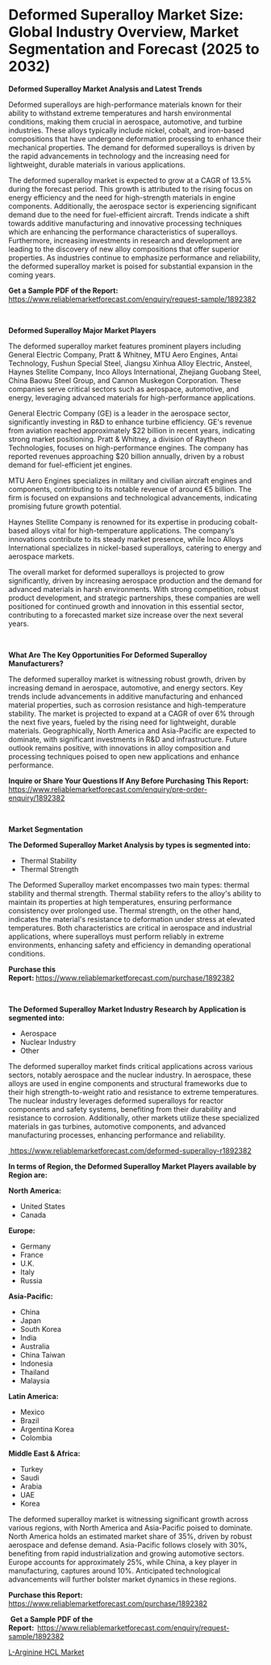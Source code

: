 <p><h1>Deformed Superalloy Market Size: Global Industry Overview, Market Segmentation and Forecast (2025 to 2032)</h1></p><p><strong>Deformed Superalloy Market Analysis and Latest Trends</strong></p>
<p><p>Deformed superalloys are high-performance materials known for their ability to withstand extreme temperatures and harsh environmental conditions, making them crucial in aerospace, automotive, and turbine industries. These alloys typically include nickel, cobalt, and iron-based compositions that have undergone deformation processing to enhance their mechanical properties. The demand for deformed superalloys is driven by the rapid advancements in technology and the increasing need for lightweight, durable materials in various applications.</p><p>The deformed superalloy market is expected to grow at a CAGR of 13.5% during the forecast period. This growth is attributed to the rising focus on energy efficiency and the need for high-strength materials in engine components. Additionally, the aerospace sector is experiencing significant demand due to the need for fuel-efficient aircraft. Trends indicate a shift towards additive manufacturing and innovative processing techniques which are enhancing the performance characteristics of superalloys. Furthermore, increasing investments in research and development are leading to the discovery of new alloy compositions that offer superior properties. As industries continue to emphasize performance and reliability, the deformed superalloy market is poised for substantial expansion in the coming years.</p></p>
<p><strong>Get a Sample PDF of the Report:&nbsp;</strong> <a href="https://www.reliablemarketforecast.com/enquiry/request-sample/1892382?utm_campaign=2866&utm_medium=2&utm_source=Github&utm_content=ia&utm_term=28032025&utm_id=deformed-superalloy">https://www.reliablemarketforecast.com/enquiry/request-sample/1892382</a></p>
<p>&nbsp;</p>
<p><strong>Deformed Superalloy Major Market Players</strong></p>
<p><p>The deformed superalloy market features prominent players including General Electric Company, Pratt & Whitney, MTU Aero Engines, Antai Technology, Fushun Special Steel, Jiangsu Xinhua Alloy Electric, Ansteel, Haynes Stellite Company, Inco Alloys International, Zhejiang Guobang Steel, China Baowu Steel Group, and Cannon Muskegon Corporation. These companies serve critical sectors such as aerospace, automotive, and energy, leveraging advanced materials for high-performance applications.</p><p>General Electric Company (GE) is a leader in the aerospace sector, significantly investing in R&D to enhance turbine efficiency. GE's revenue from aviation reached approximately $22 billion in recent years, indicating strong market positioning. Pratt & Whitney, a division of Raytheon Technologies, focuses on high-performance engines. The company has reported revenues approaching $20 billion annually, driven by a robust demand for fuel-efficient jet engines.</p><p>MTU Aero Engines specializes in military and civilian aircraft engines and components, contributing to its notable revenue of around €5 billion. The firm is focused on expansions and technological advancements, indicating promising future growth potential.</p><p>Haynes Stellite Company is renowned for its expertise in producing cobalt-based alloys vital for high-temperature applications. The company’s innovations contribute to its steady market presence, while Inco Alloys International specializes in nickel-based superalloys, catering to energy and aerospace markets.</p><p>The overall market for deformed superalloys is projected to grow significantly, driven by increasing aerospace production and the demand for advanced materials in harsh environments. With strong competition, robust product development, and strategic partnerships, these companies are well positioned for continued growth and innovation in this essential sector, contributing to a forecasted market size increase over the next several years.</p></p>
<p>&nbsp;</p>
<p><strong>What Are The Key Opportunities For Deformed Superalloy Manufacturers?</strong></p>
<p><p>The deformed superalloy market is witnessing robust growth, driven by increasing demand in aerospace, automotive, and energy sectors. Key trends include advancements in additive manufacturing and enhanced material properties, such as corrosion resistance and high-temperature stability. The market is projected to expand at a CAGR of over 6% through the next five years, fueled by the rising need for lightweight, durable materials. Geographically, North America and Asia-Pacific are expected to dominate, with significant investments in R&D and infrastructure. Future outlook remains positive, with innovations in alloy composition and processing techniques poised to open new applications and enhance performance.</p></p>
<p><strong>Inquire or Share Your Questions If Any Before Purchasing This Report:</strong> <a href="https://www.reliablemarketforecast.com/enquiry/pre-order-enquiry/1892382?utm_campaign=2866&utm_medium=2&utm_source=Github&utm_content=ia&utm_term=28032025&utm_id=deformed-superalloy">https://www.reliablemarketforecast.com/enquiry/pre-order-enquiry/1892382</a></p>
<p>&nbsp;</p>
<p><strong>Market Segmentation</strong></p>
<p><strong>The Deformed Superalloy Market Analysis by types is segmented into:</strong></p>
<p><ul><li>Thermal Stability</li><li>Thermal Strength</li></ul></p>
<p><p>The Deformed Superalloy market encompasses two main types: thermal stability and thermal strength. Thermal stability refers to the alloy's ability to maintain its properties at high temperatures, ensuring performance consistency over prolonged use. Thermal strength, on the other hand, indicates the material's resistance to deformation under stress at elevated temperatures. Both characteristics are critical in aerospace and industrial applications, where superalloys must perform reliably in extreme environments, enhancing safety and efficiency in demanding operational conditions.</p></p>
<p><strong>Purchase this Report:&nbsp;</strong><a href="https://www.reliablemarketforecast.com/purchase/1892382?utm_campaign=2866&utm_medium=2&utm_source=Github&utm_content=ia&utm_term=28032025&utm_id=deformed-superalloy">https://www.reliablemarketforecast.com/purchase/1892382</a></p>
<p>&nbsp;</p>
<p><strong>The Deformed Superalloy Market Industry Research by Application is segmented into:</strong></p>
<p><ul><li>Aerospace</li><li>Nuclear Industry</li><li>Other</li></ul></p>
<p><p>The deformed superalloy market finds critical applications across various sectors, notably aerospace and the nuclear industry. In aerospace, these alloys are used in engine components and structural frameworks due to their high strength-to-weight ratio and resistance to extreme temperatures. The nuclear industry leverages deformed superalloys for reactor components and safety systems, benefiting from their durability and resistance to corrosion. Additionally, other markets utilize these specialized materials in gas turbines, automotive components, and advanced manufacturing processes, enhancing performance and reliability.</p></p>
<p><a href="https://www.reliablemarketforecast.com/deformed-superalloy-r1892382?utm_campaign=2866&utm_medium=2&utm_source=Github&utm_content=ia&utm_term=28032025&utm_id=deformed-superalloy">&nbsp;https://www.reliablemarketforecast.com/deformed-superalloy-r1892382</a></p>
<p><strong>In terms of Region, the Deformed Superalloy Market Players available by Region are:</strong></p>
<p>
    <p> <strong> North America: </strong>
        <ul>
            <li>United States</li>
            <li>Canada</li>
        </ul>
        </p> 
    <p> <strong> Europe: </strong>
        <ul>
            <li>Germany</li>
            <li>France</li>
            <li>U.K.</li>
            <li>Italy</li>
            <li>Russia</li>
        </ul>
        </p> 
    <p> <strong> Asia-Pacific: </strong>
        <ul>
            <li>China</li>
            <li>Japan</li>
            <li>South Korea</li>
            <li>India</li>
            <li>Australia</li>
            <li>China Taiwan</li>
            <li>Indonesia</li>
            <li>Thailand</li>
            <li>Malaysia</li>
        </ul>
        </p> 
    <p> <strong> Latin America: </strong>
        <ul>
            <li>Mexico</li>
            <li>Brazil</li>
            <li>Argentina Korea</li>
            <li>Colombia</li>
        </ul>
        </p> 
    <p> <strong> Middle East & Africa: </strong>
        <ul>
            <li>Turkey</li>
            <li>Saudi</li>
            <li>Arabia</li>
            <li>UAE</li>
            <li>Korea</li>
        </ul>
    </p>
    </p>
<p><p>The deformed superalloy market is witnessing significant growth across various regions, with North America and Asia-Pacific poised to dominate. North America holds an estimated market share of 35%, driven by robust aerospace and defense demand. Asia-Pacific follows closely with 30%, benefiting from rapid industrialization and growing automotive sectors. Europe accounts for approximately 25%, while China, a key player in manufacturing, captures around 10%. Anticipated technological advancements will further bolster market dynamics in these regions.</p></p>
<p><strong>Purchase this Report: </strong><a href="https://www.reliablemarketforecast.com/purchase/1892382?utm_campaign=2866&utm_medium=2&utm_source=Github&utm_content=ia&utm_term=28032025&utm_id=deformed-superalloy">https://www.reliablemarketforecast.com/purchase/1892382</a></p>
<p>&nbsp;<strong>Get a Sample PDF of the Report:&nbsp;&nbsp;</strong><a href="https://www.reliablemarketforecast.com/enquiry/request-sample/1892382?utm_campaign=2866&utm_medium=2&utm_source=Github&utm_content=ia&utm_term=28032025&utm_id=deformed-superalloy">https://www.reliablemarketforecast.com/enquiry/request-sample/1892382</a></p>
<p><strong></strong></p>
<p><p><a href="https://github.com/abedlagagica4/Market-Research-Report-List-1/blob/main/l-arginine-hcl-market.md?utm_campaign=2866&utm_medium=2&utm_source=Github&utm_content=ia&utm_term=28032025&utm_id=deformed-superalloy">L-Arginine HCL Market</a></p></p>